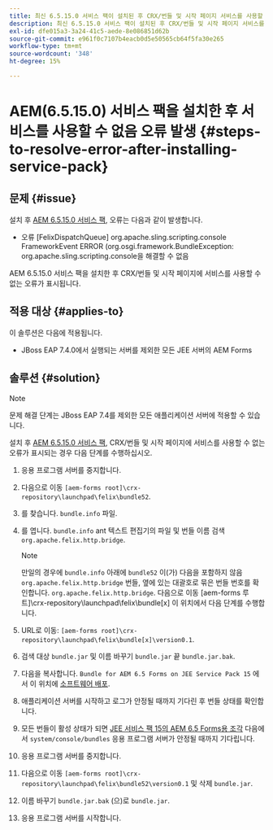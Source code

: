 ```yaml
---
title: 최신 6.5.15.0 서비스 팩이 설치된 후 CRX/번들 및 시작 페이지 서비스를 사용할 수 없는 오류 발생
description: 최신 6.5.15.0 서비스 팩이 설치된 후 CRX/번들 및 시작 페이지 서비스를 사용할 수 없는 오류 발생
exl-id: dfe015a3-3a24-41c5-aede-8e086851d62b
source-git-commit: e961f0c7107b4eacb0d5e50565cb64f5fa30e265
workflow-type: tm+mt
source-wordcount: '348'
ht-degree: 15%

---
```


# AEM(6.5.15.0) 서비스 팩을 설치한 후 서비스를 사용할 수 없음 오류 발생 {#steps-to-resolve-error-after-installing-service-pack}

## 문제 {#issue}

설치 후 [AEM 6.5.15.0 서비스 팩](https://experience.adobe.com/#/downloads/content/software-distribution/en/aem.html?package=/content/software-distribution/en/details.html/content/dam/aem/public/adobe/packages/cq650/servicepack/aem-service-pkg-6.5.15.0.zip), 오류는 다음과 같이 발생합니다.
* 오류 [FelixDispatchQueue] org.apache.sling.scripting.console FrameworkEvent ERROR (org.osgi.framework.BundleException: org.apache.sling.scripting.console을 해결할 수 없음

AEM 6.5.15.0 서비스 팩을 설치한 후 CRX/번들 및 시작 페이지에 서비스를 사용할 수 없는 오류가 표시됩니다.

## 적용 대상 {#applies-to}

이 솔루션은 다음에 적용됩니다.
* JBoss EAP 7.4.0에서 실행되는 서버를 제외한 모든 JEE 서버의 AEM Forms

## 솔루션 {#solution}

>[!NOTE]
>
>문제 해결 단계는 JBoss EAP 7.4를 제외한 모든 애플리케이션 서버에 적용할 수 있습니다.

설치 후 [AEM 6.5.15.0 서비스 팩](https://experience.adobe.com/#/downloads/content/software-distribution/en/aem.html?package=/content/software-distribution/en/details.html/content/dam/aem/public/adobe/packages/cq650/servicepack/aem-service-pkg-6.5.15.0.zip), CRX/번들 및 시작 페이지에 서비스를 사용할 수 없는 오류가 표시되는 경우 다음 단계를 수행하십시오.

1. 응용 프로그램 서버를 중지합니다.
1. 다음으로 이동 `[aem-forms root]\crx-repository\launchpad\felix\bundle52`.
1. 를 찾습니다. `bundle.info` 파일.
1. 를 엽니다. `bundle.info` ant 텍스트 편집기의 파일 및 번들 이름 검색 `org.apache.felix.http.bridge`.

   >[!NOTE]
   >
   >만일의 경우에 `bundle.info` 아래에 `bundle52` 이(가) 다음을 포함하지 않음 `org.apache.felix.http.bridge` 번들, 옆에 있는 대괄호로 묶은 번들 번호를 확인합니다. `org.apache.felix.http.bridge`. 다음으로 이동 [aem-forms 루트]\crx-repository\launchpad\felix\bundle[x] 이 위치에서 다음 단계를 수행합니다.

1. URL로 이동: `[aem-forms root]\crx-repository\launchpad\felix\bundle[x]\version0.1`.
1. 검색 대상 `bundle.jar` 및 이름 바꾸기 `bundle.jar` 끝 `bundle.jar.bak`.
1. 다음을 복사합니다. `Bundle for AEM 6.5 Forms on JEE Service Pack 15` 에서 이 위치에 [소프트웨어 배포](https://experience.adobe.com/#/downloads/content/software-distribution/en/aem.html?package=/content/software-distribution/en/details.html/content/dam/aem/public/adobe/packages/cq650/featurepack/bundle.jar).
1. 애플리케이션 서버를 시작하고 로그가 안정될 때까지 기다린 후 번들 상태를 확인합니다.
1. 모든 번들이 활성 상태가 되면 [JEE 서비스 팩 15의 AEM 6.5 Forms용 조각](https://experience.adobe.com/#/downloads/content/software-distribution/en/aem.html?package=/content/software-distribution/en/details.html/content/dam/aem/public/adobe/packages/cq650/featurepack/org.apache.felix.http.servlet-api-1.2.0_fragment_full.jar) 다음에서 `system/console/bundles` 응용 프로그램 서버가 안정될 때까지 기다립니다.
1. 응용 프로그램 서버를 중지합니다.
1. 다음으로 이동 `[aem-forms root]\crx-repository\launchpad\felix\bundle52\version0.1` 및 삭제 `bundle.jar`.
1. 이름 바꾸기 `bundle.jar.bak` (으)로 `bundle.jar`.
1. 응용 프로그램 서버를 시작합니다.
